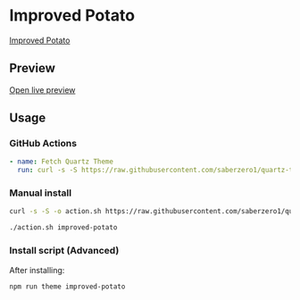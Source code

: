 # Improved Potato

[Improved Potato](https://dmeurer.github.io/)

## Preview

[Open live preview](https://quartz-themes.github.io/improved-potato/)

## Usage

### GitHub Actions

```yaml
- name: Fetch Quartz Theme
  run: curl -s -S https://raw.githubusercontent.com/saberzero1/quartz-themes/master/action.sh | bash -s -- improved-potato
```

### Manual install

```bash
curl -s -S -o action.sh https://raw.githubusercontent.com/saberzero1/quartz-themes/master/action.sh

./action.sh improved-potato
```

### Install script (Advanced)

After installing:

```bash
npm run theme improved-potato
```
